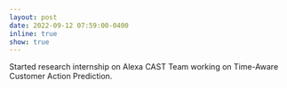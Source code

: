 ```yaml
---
layout: post
date: 2022-09-12 07:59:00-0400
inline: true
show: true
---
```


Started research internship on Alexa CAST Team working on Time-Aware Customer Action Prediction.
